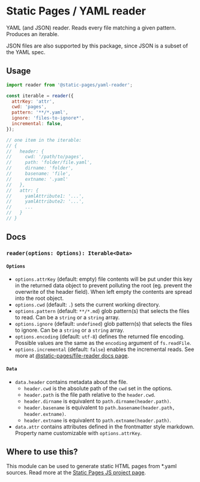 # Static Pages / YAML reader
YAML (and JSON) reader. Reads every file matching a given pattern. Produces an iterable.

JSON files are also supported by this package, since JSON is a subset of the YAML spec.

## Usage
```js
import reader from '@static-pages/yaml-reader';

const iterable = reader({
  attrKey: 'attr',
  cwd: 'pages',
  pattern: '**/*.yaml',
  ignore: 'files-to-ignore*',
  incremental: false,
});

// one item in the iterable:
// {
//   header: {
//     cwd: '/path/to/pages',
//     path: 'folder/file.yaml',
//     dirname: 'folder',
//     basename: 'file',
//     extname: '.yaml'
//   },
//   attr: {
//     yamlAttribute1: '...',
//     yamlAttribute2: '...',
//     ...
//   }
// }
```

## Docs

### __`reader(options: Options): Iterable<Data>`__

#### `Options`
- `options.attrKey` (default: empty) file contents will be put under this key in the returned data object to prevent polluting the root (eg. prevent the overwrite of the header field). When left empty the contents are spread into the root object.
- `options.cwd` (default: `.`) sets the current working directory.
- `options.pattern` (default: `**/*.md`) glob pattern(s) that selects the files to read. Can be a `string` or a `string` array.
- `options.ignore` (default: `undefined`) glob pattern(s) that selects the files to ignore. Can be a `string` or a `string` array.
- `options.encoding` (default: `utf-8`) defines the returned file encoding. Possible values are the same as the `encoding` argument of `fs.readFile`.
- `options.incremental` (default: `false`) enables the incremental reads. See more at [@static-pages/file-reader docs page](https://www.npmjs.com/package/@static-pages/file-reader#Incremental-reads).

#### `Data`
- `data.header` contains metadata about the file.
  - `header.cwd` is the absolute path of the `cwd` set in the options.
  - `header.path` is the file path relative to the `header.cwd`.
  - `header.dirname` is equivalent to `path.dirname(header.path)`.
  - `header.basename` is equivalent to `path.basename(header.path, header.extname)`.
  - `header.extname` is equivalent to `path.extname(header.path)`.
- `data.attr` contains attributes defined in the frontmatter style markdown. Property name customizable with `options.attrKey`.

## Where to use this?
This module can be used to generate static HTML pages from *.yaml sources. Read more at the [Static Pages JS project page](https://staticpagesjs.github.io/).
